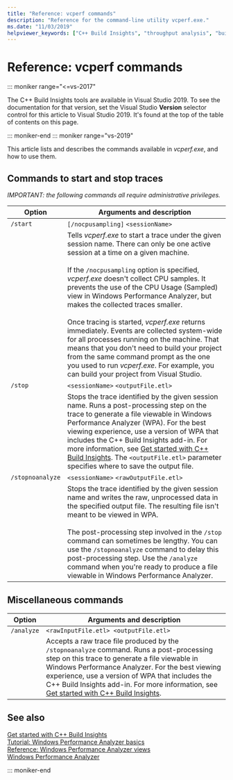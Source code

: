 ```yaml
---
title: "Reference: vcperf commands"
description: "Reference for the command-line utility vcperf.exe."
ms.date: "11/03/2019"
helpviewer_keywords: ["C++ Build Insights", "throughput analysis", "build time analysis", "vcperf.exe"]
---
```

# Reference: vcperf commands

::: moniker range="<=vs-2017"

The C++ Build Insights tools are available in Visual Studio 2019. To see the documentation for that version, set the Visual Studio **Version** selector control for this article to Visual Studio 2019. It's found at the top of the table of contents on this page.

::: moniker-end
::: moniker range="vs-2019"

This article lists and describes the commands available in *vcperf.exe*, and how to use them.

## Commands to start and stop traces

*IMPORTANT: the following commands all require administrative privileges.*

| Option           | Arguments and description |
|------------------|---------------------------|
| `/start`         | `[/nocpusampling]` `<sessionName>` |
|                  | Tells *vcperf.exe* to start a trace under the given session name. There can only be one active session at a time on a given machine. <br/><br/> If the `/nocpusampling` option is specified, *vcperf.exe* doesn't collect CPU samples. It prevents the use of the CPU Usage (Sampled) view in Windows Performance Analyzer, but makes the collected traces smaller. <br/><br/> Once tracing is started, *vcperf.exe* returns immediately. Events are collected system-wide for all processes running on the machine. That means that you don't need to build your project from the same command prompt as the one you used to run *vcperf.exe*. For example, you can build your project from Visual Studio. |
| `/stop`          | `<sessionName>` `<outputFile.etl>` |
|                  | Stops the trace identified by the given session name. Runs a post-processing step on the trace to generate a file viewable in Windows Performance Analyzer (WPA). For the best viewing experience, use a version of WPA that includes the C++ Build Insights add-in. For more information, see [Get started with C++ Build Insights](../get-started-with-cpp-build-insights.md). The `<outputFile.etl>` parameter specifies where to save the output file. |
| `/stopnoanalyze` | `<sessionName>` `<rawOutputFile.etl>` |
|                  | Stops the trace identified by the given session name and writes the raw, unprocessed data in the specified output file. The resulting file isn't meant to be viewed in WPA. <br/><br/> The post-processing step involved in the `/stop` command can sometimes be lengthy. You can use the `/stopnoanalyze` command to delay this post-processing step. Use the `/analyze` command when you're ready to produce a file viewable in Windows Performance Analyzer. |

## Miscellaneous commands

| Option     | Arguments and description |
|------------|---------------------------|
| `/analyze` | `<rawInputFile.etl> <outputFile.etl>` |
|            | Accepts a raw trace file produced by the `/stopnoanalyze` command. Runs a post-processing step on this trace to generate a file viewable in Windows Performance Analyzer. For the best viewing experience, use a version of WPA that includes the C++ Build Insights add-in. For more information, see [Get started with C++ Build Insights](../get-started-with-cpp-build-insights.md). |

## See also

[Get started with C++ Build Insights](../get-started-with-cpp-build-insights.md)\
[Tutorial: Windows Performance Analyzer basics](../tutorials/wpa-basics.md)\
[Reference: Windows Performance Analyzer views](wpa-views.md)\
[Windows Performance Analyzer](/windows-hardware/test/wpt/windows-performance-analyzer)

::: moniker-end
